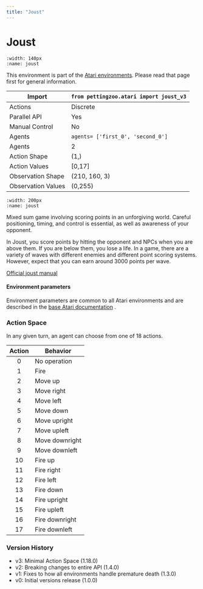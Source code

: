 ```yaml
---
title: "Joust"
---
```


# Joust

```{figure} atari_joust.gif 
:width: 140px
:name: joust
```

This environment is part of the <a href='..'>Atari environments</a>. Please read that page first for general information.

| Import               | `from pettingzoo.atari import joust_v3` |
|----------------------|-----------------------------------------|
| Actions              | Discrete                                |
| Parallel API         | Yes                                     |
| Manual Control       | No                                      |
| Agents               | `agents= ['first_0', 'second_0']`       |
| Agents               | 2                                       |
| Action Shape         | (1,)                                    |
| Action Values        | [0,17]                                  |
| Observation Shape    | (210, 160, 3)                           |
| Observation Values   | (0,255)                                 |

```{figure} ../../_static/img/aec/atari_joust_aec.svg
:width: 200px
:name: joust
```

Mixed sum game involving scoring points in an unforgiving world. Careful positioning, timing,
and control is essential, as well as awareness of your opponent.

In Joust, you score points by hitting the opponent and NPCs when
you are above them. If you are below them, you lose a life.
In a game, there are a variety of waves with different enemies
and different point scoring systems. However, expect that you can earn
around 3000 points per wave.

[Official joust manual](https://atariage.com/manual_html_page.php?SoftwareLabelID=253)

#### Environment parameters

Environment parameters are common to all Atari environments and are described in the [base Atari documentation](../atari) .

### Action Space

In any given turn, an agent can choose from one of 18 actions.

| Action    | Behavior  |
|:---------:|-----------|
| 0         | No operation |
| 1         | Fire |
| 2         | Move up |
| 3         | Move right |
| 4         | Move left |
| 5         | Move down |
| 6         | Move upright |
| 7         | Move upleft |
| 8         | Move downright |
| 9         | Move downleft |
| 10        | Fire up |
| 11        | Fire right |
| 12        | Fire left |
| 13        | Fire down |
| 14        | Fire upright |
| 15        | Fire upleft |
| 16        | Fire downright |
| 17        | Fire downleft |

### Version History

* v3: Minimal Action Space (1.18.0)
* v2: Breaking changes to entire API (1.4.0)
* v1: Fixes to how all environments handle premature death (1.3.0)
* v0: Initial versions release (1.0.0)
</div>
